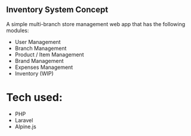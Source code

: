 

## Inventory System Concept

A simple multi-branch store management web app that has the following modules:

- User Management
- Branch Management
- Product / Item Management
- Brand Management
- Expenses Management
- Inventory (WIP)

# Tech used:
- PHP
- Laravel
- Alpine.js
